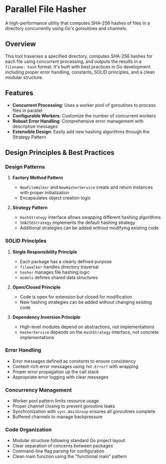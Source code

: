 # Parallel File Hasher

A high-performance utility that computes SHA-256 hashes of files in a directory concurrently using Go's goroutines and channels.

## Overview

This tool traverses a specified directory, computes SHA-256 hashes for each file using concurrent processing, and outputs the results in a `filename: hash` format. It's built with best practices in Go development including proper error handling, constants, SOLID principles, and a clean modular structure.

## Features

- **Concurrent Processing**: Uses a worker pool of goroutines to process files in parallel
- **Configurable Workers**: Customize the number of concurrent workers 
- **Robust Error Handling**: Comprehensive error management with descriptive messages
- **Extensible Design**: Easily add new hashing algorithms through the Strategy Pattern


## Design Principles & Best Practices

### Design Patterns

1. **Factory Method Pattern**
   - `NewFileWalker` and `NewHasherService` create and return instances with proper initialization
   - Encapsulates object creation logic

2. **Strategy Pattern**
   - `HashStrategy` interface allows swapping different hashing algorithms
   - `SHA256Strategy` implements the default hashing strategy
   - Additional strategies can be added without modifying existing code

### SOLID Principles

1. **Single Responsibility Principle**
   - Each package has a clearly defined purpose
   - `filewalker` handles directory traversal
   - `hasher` manages file hashing logic
   - `models` defines shared data structures

2. **Open/Closed Principle**
   - Code is open for extension but closed for modification
   - New hashing strategies can be added without changing existing code

3. **Dependency Inversion Principle**
   - High-level modules depend on abstractions, not implementations
   - `HasherService` depends on the `HashStrategy` interface, not concrete implementations

### Error Handling

- Error messages defined as constants to ensure consistency
- Context-rich error messages using `fmt.Errorf` with wrapping
- Proper error propagation up the call stack
- Appropriate error logging with clear messages

### Concurrency Management

- Worker pool pattern limits resource usage
- Proper channel closing to prevent goroutine leaks
- Synchronization with `sync.WaitGroup` ensures all goroutines complete
- Buffered channels to manage backpressure

### Code Organization

- Modular structure following standard Go project layout
- Clear separation of concerns between packages
- Command-line flag parsing for configuration
- Clean main function using the "functional main" pattern

